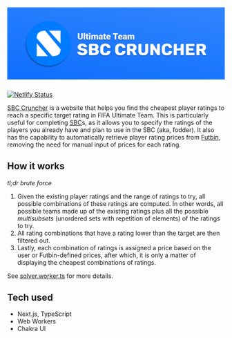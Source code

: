 # ![SBC Cruncher banner](public/banner_low.png)

[![Netlify Status](https://api.netlify.com/api/v1/badges/315ab81c-01ff-4ee7-bccd-c0cc092b7ad2/deploy-status)](https://app.netlify.com/sites/sbccruncher/deploys)

[SBC Cruncher](https://sbccruncher.cc) is a website that helps you find the cheapest player ratings to reach a specific target rating in FIFA Ultimate Team. This is particularly useful for completing [SBC](https://www.futbin.com/squad-building-challenges)s, as it allows you to specify the ratings of the players you already have and plan to use in the SBC (aka, fodder). It also has the capability to automatically retrieve player rating prices from [Futbin](https://www.futbin.com/stc/cheapest), removing the need for manual input of prices for each rating.

## How it works

_tl;dr brute force_

1. Given the existing player ratings and the range of ratings to try, all possible combinations of these ratings are computed. In other words, all possible teams made up of the existing ratings plus all the possible _multisubsets_ (unordered sets with repetition of elements) of the ratings to try.
2. All rating combinations that have a rating lower than the target are then filtered out.
3. Lastly, each combination of ratings is assigned a price based on the user or Futbin-defined prices, after which, it is only a matter of displaying the cheapest combinations of ratings.
   
See [solver.worker.ts](src/workers/solver.worker.ts) for more details.

## Tech used

- Next.js, TypeScript
- Web Workers
- Chakra UI
